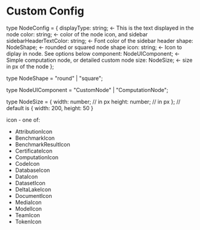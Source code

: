 # Custom Config
type NodeConfig = {
    displayType: string; <- This is the text displayed in the node
    color: string; <- color of the node icon, and sidebar
    sidebarHeaderTextColor: string; <- Font color of the sidebar header
    shape: NodeShape; <- rounded or squared node shape
    icon: string; <- Icon to diplay in node. See options below
    component: NodeUIComponent; <- Simple computation node, or detailed custom node
    size: NodeSize; <- size in px of the node
};

type NodeShape = "round" | "square";

type NodeUIComponent = "CustomNode" | "ComputationNode";

type NodeSize = {
    width: number; // in px
    height: number; // in px
}; // default is { width: 200, height: 50 }


icon - one of:
- AttributionIcon
- BenchmarkIcon
- BenchmarkResultIcon
- CertificateIcon
- ComputationIcon
- CodeIcon
- DatabaseIcon
- DataIcon
- DatasetIcon
- DeltaLakeIcon
- DocumentIcon
- MediaIcon
- ModelIcon
- TeamIcon
- TokenIcon
